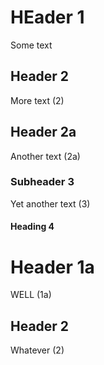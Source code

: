 
# HEader 1

Some text

## Header 2

More text (2)

## Header 2a

Another text (2a)

### Subheader 3

Yet another text (3)

#### Heading 4

Header 1a
==========

WELL (1a)

Header 2
--------

Whatever (2)

<!--
([
  (section (atx_heading) @heading)

(
setext_heading
heading_content: (paragraph) @subth
(_) @suby
)])
-->
